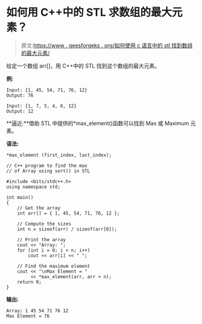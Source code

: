 # 如何用 C++中的 STL 求数组的最大元素？

> 原文:[https://www . geesforgeks . org/如何使用 c 语言中的 stl 找到数组的最大元素/](https://www.geeksforgeeks.org/how-to-find-the-maximum-element-of-an-array-using-stl-in-c/)

给定一个数组 arr[]，用 C++中的 STL 找到这个数组的最大元素。

**例:**

```
Input: {1, 45, 54, 71, 76, 12}
Output: 76

Input: {1, 7, 5, 4, 6, 12}
Output: 12

```

**逼近:**借助 STL 中提供的*max_element()函数可以找到 Max 或 Maximum 元素。

**语法:**

```
*max_element (first_index, last_index);

```

```
// C++ program to find the max
// of Array using sort() in STL

#include <bits/stdc++.h>
using namespace std;

int main()
{
    // Get the array
    int arr[] = { 1, 45, 54, 71, 76, 12 };

    // Compute the sizes
    int n = sizeof(arr) / sizeof(arr[0]);

    // Print the array
    cout << "Array: ";
    for (int i = 0; i < n; i++)
        cout << arr[i] << " ";

    // Find the maximum element
    cout << "\nMax Element = "
         << *max_element(arr, arr + n);
    return 0;
}
```

**输出:**

```
Array: 1 45 54 71 76 12 
Max Element = 76

```